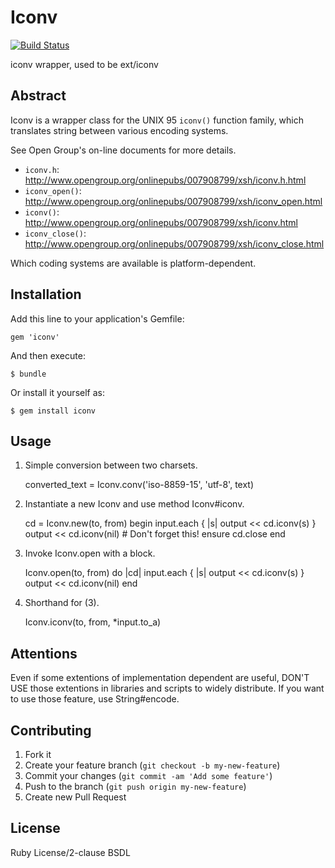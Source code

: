# Iconv

[![Build Status](https://travis-ci.org/ruby/iconv.png)](https://travis-ci.org/ruby/iconv)

iconv wrapper, used to be ext/iconv

## Abstract

Iconv is a wrapper class for the UNIX 95 <code>iconv()</code> function family,
which translates string between various encoding systems.

See Open Group's on-line documents for more details.
* <code>iconv.h</code>:       http://www.opengroup.org/onlinepubs/007908799/xsh/iconv.h.html
* <code>iconv_open()</code>:  http://www.opengroup.org/onlinepubs/007908799/xsh/iconv_open.html
* <code>iconv()</code>:       http://www.opengroup.org/onlinepubs/007908799/xsh/iconv.html
* <code>iconv_close()</code>: http://www.opengroup.org/onlinepubs/007908799/xsh/iconv_close.html

Which coding systems are available is platform-dependent.

## Installation

Add this line to your application's Gemfile:

    gem 'iconv'

And then execute:

    $ bundle

Or install it yourself as:

    $ gem install iconv

## Usage

1. Simple conversion between two charsets.

     converted_text = Iconv.conv('iso-8859-15', 'utf-8', text)

2. Instantiate a new Iconv and use method Iconv#iconv.

     cd = Iconv.new(to, from)
     begin
       input.each { |s| output << cd.iconv(s) }
       output << cd.iconv(nil)                   # Don't forget this!
     ensure
       cd.close
     end

3. Invoke Iconv.open with a block.

     Iconv.open(to, from) do |cd|
       input.each { |s| output << cd.iconv(s) }
       output << cd.iconv(nil)
     end

4. Shorthand for (3).

     Iconv.iconv(to, from, *input.to_a)

## Attentions

Even if some extentions of implementation dependent are useful,
DON'T USE those extentions in libraries and scripts to widely distribute.
If you want to use those feature, use String#encode.

## Contributing

1. Fork it
2. Create your feature branch (`git checkout -b my-new-feature`)
3. Commit your changes (`git commit -am 'Add some feature'`)
4. Push to the branch (`git push origin my-new-feature`)
5. Create new Pull Request

## License

Ruby License/2-clause BSDL
